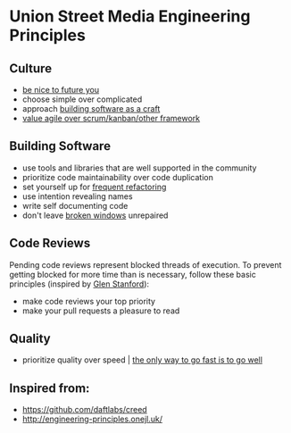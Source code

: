 # Union Street Media Engineering Principles

## Culture

- [be nice to future you](docs/be-nice-to-future-you.md)
- choose simple over complicated
- approach [building software as a craft](http://manifesto.softwarecraftsmanship.org/)
- [value agile over scrum/kanban/other framework](docs/agile.md)

## Building Software

- use tools and libraries that are well supported in the community
- prioritize code maintainability over code duplication
- set yourself up for [frequent refactoring](https://martinfowler.com/bliki/OpportunisticRefactoring.html)
- use intention revealing names
- write self documenting code
- don't leave [broken windows](https://blog.codinghorror.com/the-broken-window-theory/) unrepaired
 
## Code Reviews
Pending code reviews represent blocked threads of execution. To prevent getting blocked for more time than is necessary, follow these basic principles (inspired by [Glen Stanford](https://medium.com/@9len/on-code-review-16ea85f7c585)):
- make code reviews your top priority
- make your pull requests a pleasure to read 

## Quality

- prioritize quality over speed | [the only way to go fast is to go well](http://butunclebob.com/ArticleS.UncleBob.VehementMediocrity)

## Inspired from:

- https://github.com/daftlabs/creed
- http://engineering-principles.onejl.uk/

